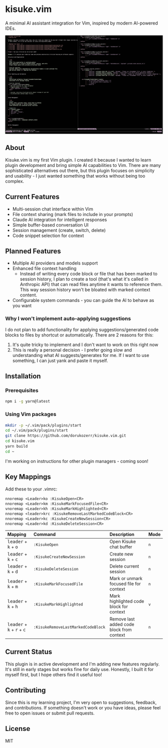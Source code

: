# kisuke.vim

A minimal AI assistant integration for Vim, inspired by modern AI-powered IDEs.

![screenshot](ss-1.png)

## About

Kisuke.vim is my first Vim plugin. I created it because I wanted to learn plugin development and bring simple AI capabilities to Vim. There are many sophisticated alternatives out there, but this plugin focuses on simplicity and usability - I just wanted something that works without being too complex.

## Current Features

- Multi-session chat interface within Vim
- File context sharing (mark files to include in your prompts)
- Claude AI integration for intelligent responses
- Simple buffer-based conversation UI
- Session management (create, switch, delete)
- Code snippet selection for context

## Planned Features

- Multiple AI providers and models support
- Enhanced file context handling
  - Instead of writing every code block or file that has been marked to session history, I plan to create a tool (that's what it's called in Anthropic API) that can read files anytime it wants to reference them. This way session history won't be bloated with marked context content.
- Configurable system commands - you can guide the AI to behave as you want

### Why I won't implement auto-applying suggestions

I do not plan to add functionality for applying suggestions/generated code blocks to files by shortcut or automatically. There are 2 reasons for this:

1. It's quite tricky to implement and I don't want to work on this right now
2. This is really a personal decision - I prefer going slow and understanding what AI suggests/generates for me. If I want to use something, I can just yank and paste it myself.

## Installation

### Prerequisites

```bash
npm i -g yarn@latest
```

### Using Vim packages

```bash
mkdir -p ~/.vim/pack/plugins/start
cd ~/.vim/pack/plugins/start
git clone https://github.com/dorukozerr/kisuke.vim.git
cd kisuke.vim
yarn build
cd ~
```

I'm working on instructions for other plugin managers - coming soon!

## Key Mappings

Add these to your .vimrc:

```vim
nnoremap <Leader>ko :KisukeOpen<CR>
nnoremap <Leader>km :KisukeMarkFocusedFile<CR>
vnoremap <Leader>kh :KisukeMarkHighlighted<CR>
nnoremap <leader>krc :KisukeRemoveLastMarkedCodeBlock<CR>
nnoremap <Leader>kc :KisukeCreateNewSession<CR>
nnoremap <Leader>kd :KisukeDeleteSession<CR>
```

| Mapping                                                        | Command                            | Description                               | Mode |
| :------------------------------------------------------------- | :--------------------------------- | :---------------------------------------- | :--- |
| <kbd>leader</kbd> + <kbd>k</kbd> + <kbd>o</kbd>                | `:KisukeOpen`                      | Open Kisuke chat buffer                   | `n`  |
| <kbd>leader</kbd> + <kbd>k</kbd> + <kbd>c</kbd>                | `:KisukeCreateNewSession`          | Create new session                        | `n`  |
| <kbd>leader</kbd> + <kbd>k</kbd> + <kbd>d</kbd>                | `:KisukeDeleteSession`             | Delete current session                    | `n`  |
| <kbd>leader</kbd> + <kbd>k</kbd> + <kbd>m</kbd>                | `:KisukeMarkFocusedFile`           | Mark or unmark focused file for context   | `n`  |
| <kbd>leader</kbd> + <kbd>k</kbd> + <kbd>h</kbd>                | `:KisukeMarkHighlighted`           | Mark highlighted code block for context   | `v`  |
| <kbd>leader</kbd> + <kbd>k</kbd> + <kbd>r</kbd> + <kbd>c</kbd> | `:KisukeRemoveLastMarkedCodeBlock` | Remove last added code block from context | `n`  |

## Current Status

This plugin is in active development and I'm adding new features regularly. It's still in early stages but works fine for daily use. Honestly, I built it for myself first, but I hope others find it useful too!

## Contributing

Since this is my learning project, I'm very open to suggestions, feedback, and contributions. If something doesn't work or you have ideas, please feel free to open issues or submit pull requests.

## License

MIT
